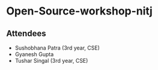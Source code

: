 # Open-Source-workshop-nitj

## Attendees

- Sushobhana Patra (3rd year, CSE)
- Gyanesh Gupta
- Tushar Singal (3rd year, CSE)
